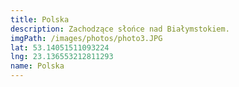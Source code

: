 ```yaml
---
title: Polska
description: Zachodzące słońce nad Białymstokiem.
imgPath: /images/photos/photo3.JPG
lat: 53.14051511093224
lng: 23.136553212811293
name: Polska
---
```

